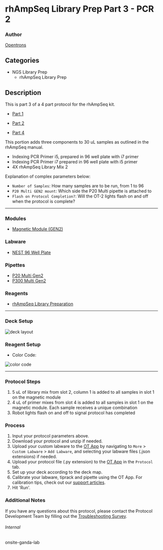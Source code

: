 # rhAmpSeq Library Prep Part 3 - PCR 2

### Author
[Opentrons](https://opentrons.com/)



## Categories
* NGS Library Prep
	* rhAmpSeq Library Prep

## Description
This is part 3 of a 4 part protocol for the rhAmpSeq kit.
* [Part 1](https://develop.protocols.opentrons.com/protocol/onsite-ganda-1)

* [Part 2](https://develop.protocols.opentrons.com/protocol/onsite-ganda-2)
* [Part 4](https://develop.protocols.opentrons.com/protocol/onsite-ganda-4)

This portion adds three components to 30 uL samples as outlined in the rhAmpSeq manual.
* Indexing PCR Primer i5, prepared in 96 well plate with i7 primer
* Indexing PCR Primer i7 prepared in 96 well plate with i5 primer
* 4X rhAmpSeq Library Mix 2

Explanation of complex parameters below:
* `Number of Samples`: How many samples are to be run, from 1 to 96
* `P20 Multi GEN2 mount`: Which side the P20 Multi pipette is attached to
* `Flash on Protocol Completion?`: Will the OT-2 lights flash on and off when the protocol is complete?

---

### Modules
* [Magnetic Module (GEN2)](https://shop.opentrons.com/collections/hardware-modules/products/magdeck)

### Labware
* [NEST 96 Well Plate](https://shop.opentrons.com/nest-0-1-ml-96-well-pcr-plate-full-skirt/)

### Pipettes
* [P20 Multi Gen2](https://shop.opentrons.com/8-channel-electronic-pipette/)
* [P300 Multi Gen2](https://shop.opentrons.com/8-channel-electronic-pipette/)

### Reagents
* [rhAmpSeq Library Preparation](https://www.idtdna.com/pages/products/crispr-genome-editing/rhampseq-crispr-analysis-system?gclid=Cj0KCQjwyMiTBhDKARIsAAJ-9VtBLGaCcK1fUfyRoAHuj2WOK08tv23xHuL-QpeEnTI2TxbhLf9kO-MaAgFAEALw_wcB)

---

### Deck Setup

![deck layout](https://opentrons-protocol-library-website.s3.amazonaws.com/custom-README-images/onsite-ganda/part_3/Screen+Shot+2022-07-06+at+11.25.57+AM.png)

### Reagent Setup
* Color Code:

![color code](https://opentrons-protocol-library-website.s3.amazonaws.com/custom-README-images/onsite-ganda/part_3/Screen+Shot+2022-07-06+at+11.26.46+AM.png)


---

### Protocol Steps
1. 5 uL of library mix from slot 2, column 1 is added to all samples in slot 1 on the magnetic module
2. 4 uL of primer mixes from slot 4 is added to all samples in slot 1 on the magnetic module. Each sample receives a unique combination
3. Robot lights flash on and off to signal protocol has completed

### Process
1. Input your protocol parameters above.
2. Download your protocol and unzip if needed.
3. Upload your custom labware to the [OT App](https://opentrons.com/ot-app) by navigating to `More` > `Custom Labware` > `Add Labware`, and selecting your labware files (.json extensions) if needed.
4. Upload your protocol file (.py extension) to the [OT App](https://opentrons.com/ot-app) in the `Protocol` tab.
5. Set up your deck according to the deck map.
6. Calibrate your labware, tiprack and pipette using the OT App. For calibration tips, check out our [support articles](https://support.opentrons.com/en/collections/1559720-guide-for-getting-started-with-the-ot-2).
7. Hit 'Run'.

### Additional Notes
If you have any questions about this protocol, please contact the Protocol Development Team by filling out the [Troubleshooting Survey](https://protocol-troubleshooting.paperform.co/).

###### Internal
onsite-ganda-lab
